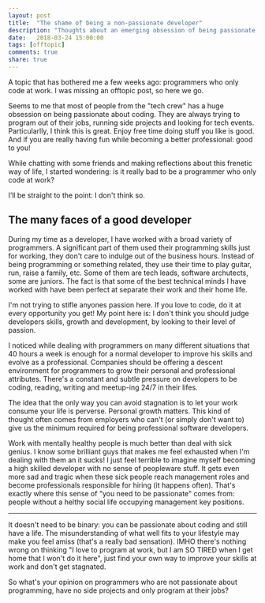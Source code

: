 ```yaml
---
layout: post
title:  "The shame of being a non-passionate developer"
description: "Thoughts about an emerging obsession of being passionate about coding"
date:   2018-03-24 15:00:00
tags: [offtopic]
comments: true
share: true
---
```


A topic that has bothered me a few weeks ago: programmers who only code at work. I was missing an offtopic post, so here we go.

Seems to me that most of people from the "tech crew" has a huge obsession on being passionate about coding. They are always trying to program out of their jobs, running side projects and looking for tech events. Particularlly, I think this is great. Enjoy free time doing stuff you like is good. And if you are really having fun while becoming a better professional: good to you! 

While chatting with some friends and making reflections about this frenetic way of life, I started wondering: is it really bad to be a programmer who only code at work?

I’ll be straight to the point: I don't think so.

The many faces of a good developer
-------------

During my time as a developer, I have worked with a broad variety of programmers. A significant part of them used their programming skills just for working, they don't care to indulge out of the business hours. Instead of being programming or something related, they use their time to play guitar, run, raise a family, etc. Some of them are tech leads, software archutects, some are juniors. The fact is that some of the best technical minds I have worked with have been perfect at separate their work and their home life.

I'm not trying to stifle anyones passion here. If you love to code, do it at every opportunity you get! My point here is: I don't think you should judge developers skills, growth and development, by looking to their level of passion.

I noticed while dealing with programmers on many different situations that 40 hours a week is enough for a normal developer to improve his  skills and evolve as a professional. Companies should be offering a descent environment for programmers to grow their personal and professional attributes. There's a constant and subtle pressure on developers to be coding, reading, writing and meetup-ing 24/7 in their lifes.

The idea that the only way you can avoid stagnation is to let your work consume your life is perverse. Personal growth matters. This kind of thought often comes from employers who can't (or simply don't want to) give us the minimum required for being professional software developers.

Work with mentally healthy people is much better than deal with sick genius. I know some brilliant guys that makes me feel exhausted when I'm dealing with them an it sucks! I just feel terrible to imagine myself becoming a high skilled developer with no sense of peopleware stuff. It gets even more sad and tragic when these sick people reach management roles and become professionals responsible for hiring (it happens often). That's exactly where this sense of "you need to be passionate" comes from: people without a helthy social life occupying management key positions.

----

It doesn't need to be binary: you can be passionate about coding and still have a life. The misunderstanding of what well fits to your lifestyle may make you feel amiss (that's a really bad sensation). IMHO there's nothing wrong on thinking "I love to program at work, but I am SO TIRED when I get home that I won't do it here", just find your own way to improve your skills at work and don't get stagnated.

So what's your opinion on programmers who are not passionate about programming, have no side projects and only program at their jobs?






